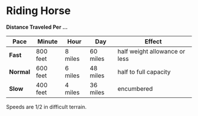 # Riding Horse

**Distance Traveled Per ...**

| **Pace**   | **Minute** | **Hour** | **Day**  | **Effect**                    |
| ---------- | ---------- | -------- | -------- | ----------------------------- |
| **Fast**   | 800 feet   | 8 miles  | 60 miles | half weight allowance or less |
| **Normal** | 600 feet   | 6 miles  | 48 miles | half to full capacity         |
| **Slow**   | 400 feet   | 4 miles  | 36 miles | encumbered                    |

Speeds are 1/2 in difficult terrain.